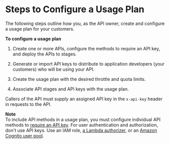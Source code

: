 # Steps to Configure a Usage Plan<a name="api-gateway-create-usage-plans"></a>

The following steps outline how you, as the API owner, create and configure a usage plan for your customers\.

**To configure a usage plan**

1. Create one or more APIs, configure the methods to require an API key, and deploy the APIs to stages\.

1. Generate or import API keys to distribute to application developers \(your customers\) who will be using your API\.

1. Create the usage plan with the desired throttle and quota limits\.

1. Associate API stages and API keys with the usage plan\.

Callers of the API must supply an assigned API key in the `x-api-key` header in requests to the API\.

**Note**  
To include API methods in a usage plan, you must configure individual API methods to [require an API key](api-gateway-setup-api-key-with-console.md)\. For user authentication and authorization, don't use API keys\. Use an IAM role, [a Lambda authorizer](apigateway-use-lambda-authorizer.md), or an [Amazon Cognito user pool](apigateway-integrate-with-cognito.md)\.